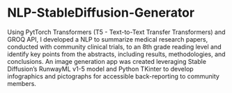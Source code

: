 # NLP-StableDiffusion-Generator
Using PytTorch Transformers (T5 - Text-to-Text Transfer Transformers) and GROQ  API, I developed a NLP to summarize medical research papers, conducted with community clinical trials, to an 8th grade reading level and identify key points from the abstracts, including results, methodologies, and conclusions.  An image generation app was created leveraging Stable Diffusion’s RunwayML v1-5 model and Python TKinter to develop infographics and pictographs for accessible back-reporting to community members.
